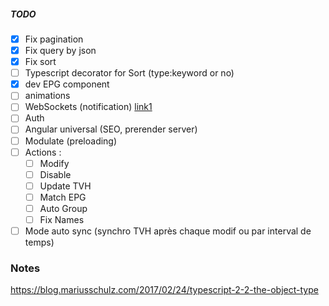 ﻿
##### TODO

- [x] Fix pagination
- [x] Fix query by json
- [x] Fix sort
- [ ] Typescript decorator for Sort (type:keyword or no)
- [x] dev EPG component
- [ ] animations
- [ ] WebSockets (notification) [link1](https://tutorialedge.net/typescript/angular/angular-websockets-tutorial/)
- [ ] Auth
- [ ] Angular universal (SEO, prerender server)
- [ ] Modulate (preloading)
- [ ] Actions :
    - [ ] Modify
    - [ ] Disable
    - [ ] Update TVH
    - [ ] Match EPG
    - [ ] Auto Group
    - [ ] Fix Names
- [ ] Mode auto sync (synchro TVH après chaque modif ou par interval de temps)

### Notes
https://blog.mariusschulz.com/2017/02/24/typescript-2-2-the-object-type

